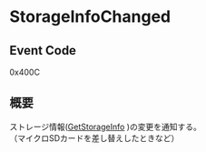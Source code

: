 # StorageInfoChanged

## Event Code

0x400C

## 概要

ストレージ情報([GetStorageInfo](../operation/0x1005_GetStorageInfo.md) )の変更を通知する。<BR>
（マイクロSDカードを差し替えしたときなど）

